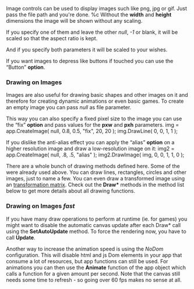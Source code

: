 Image controls can be used to display images such like png, jpg or gif.
Just pass the file path and you're done.
%c
Without the **width** and **height** dimensions the image will be shown without any scaling.
<sample Original Size>

If you specify one of them and leave the other _null_, _-1_ or blank, it will be scaled so that the aspect ratio is kept.
<sample Maintain Aspect>

And if you specify both parameters it will be scaled to your wishes.
<sample Stretched>

If you want images to depress like buttons if touched you can use the “Button” **option**.
<sample Button>


### Drawing on Images
Images are also useful for drawing basic shapes and other images on it and therefore for creating dynamic animations or even basic games. To create an empty image you can pass _null_ as file parameter.

This way you can also specify a fixed pixel size to the image you can use the “fix” **option** and pass values for the **pxw** and **pxh** parameters.
<js>
img = app.CreateImage( null, 0.8, 0.5, "fix", 20, 20 );
img.DrawLine( 0, 0, 1, 1 );
</js>

If you dislike the anti-alias effect you can apply the “alias” **option** on a higher resolution image and draw a low-resolution image on it:
<js>
img2 = app.CreateImage( null, .8, .5, "alias" );
img2.DrawImage( img, 0, 0, 1, 1, 0 );
</js>

There are a whole bunch of drawing methods defined here. Some of the were already used above. You can draw lines, rectangles, circles and other images, just to name a few. You can even draw a transformed image using an [transformation matrix](https://docs.rainmeter.net/tips/transformation-matrix-guide). Check out the **Draw\*** methods in the method list below to get more details about all drawing functions.
<sample Draw Shapes>

### Drawing on Images _fast_
If you have many draw operations to perform at runtime (ie. for games) you might want to disable the automatic canvas update after each Draw* call using the **SetAutoUpdate** method. To force the rendering now, you have to call **Update**.

Another way to increase the animation speed is using the _NoDom_ configuration. This will disable html and js Dom elements in your app that consume a lot of resources, but app functions can still be used.
For animations you can then use the **Animate** function of the app object which calls a function for a given amount per second. Note that the canvas still needs some time to refresh - so going over 60 fps makes no sense at all.
<sample Advanced Clock Animating>
